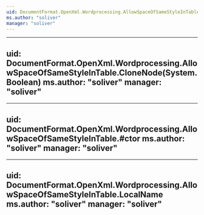 ```yaml
---
uid: DocumentFormat.OpenXml.Wordprocessing.AllowSpaceOfSameStyleInTable
ms.author: "soliver"
manager: "soliver"
---
```


---
uid: DocumentFormat.OpenXml.Wordprocessing.AllowSpaceOfSameStyleInTable.CloneNode(System.Boolean)
ms.author: "soliver"
manager: "soliver"
---

---
uid: DocumentFormat.OpenXml.Wordprocessing.AllowSpaceOfSameStyleInTable.#ctor
ms.author: "soliver"
manager: "soliver"
---

---
uid: DocumentFormat.OpenXml.Wordprocessing.AllowSpaceOfSameStyleInTable.LocalName
ms.author: "soliver"
manager: "soliver"
---
